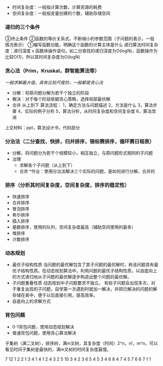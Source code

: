 * 时间复杂度：一般指计算次数，计算资源的耗费
* 空间复杂度：一般指变量创建的个数，辅助存储空间

### 递归的三个条件

③终止条件
②函数的等价关系式，不断缩小的参数范围（子问题的表示，一般情况表示）
①编写函数功能，明确这个函数的计算主体是什么
递归算法时间复杂度：递归深度 x 函数体操作语句，如二分查找的递归深度为O(logN)，函数操作为比较O(1)，所以其时间复杂度为O(logN)

### 贪心法（Prim，Kruskal，群智能算法等）

*一般求解最大值，具有比较尺度的，一般都是贪心法*

* 分解：将原问题分解为若干个独立的阶段
* 解决：对于每个阶段依据贪心策略，选择局部最优解
* 合并
  从上到下
  算法流程：
  1，确定方法与问题描述
  2，方法是什么
  3，算法步骤
  4，实际的例子分析
  5，算法分析，从时间复杂度和空间复杂度
  6，算法改进

上交材料：ppt，算法设计书，代码部分

### 分治法（二分查找，快排，归并排序，锦标赛排序，循环赛日程表）

* 分解，将问题分为若干个规模较小，相互独立，与原问题形式相同的子问题
* 治理
  * 求解各个子问题（从上到下）
  * 合并
    *作业：使用分治法解决三个实际的问题，是如何进行分解，合并的

### 排序（分析其时间复杂度，空间复杂度，排序的稳定性）

* 快速排序
* 合并排序
* 冒泡排序
* 希尔排序
* 插入排序
* 基数排序，使用的队列，空间复杂度最高（辅助空间使用的最多）
* 堆排序
* 计数排序

### 动态规划

* 最优子结构性质
  当问题的最优解包含了其子问题的最优解时，称该问题具有最优子结构性质。在动态规划算法中，利用问题的最优子结构性质，以自底向上的方式递归地从子问题的最优解逐步构造出整个问题的最优解。
* 子问题重叠性质
  动态规划中子问题要求不独立。
  有些子问题会出现多次，对于重复出现的子问题，自学第一次遇到时就加一解决，并把已解决的问题的解存储在表中，便于以后直接引用，提高效率。
* 自底向上的求解方式

### 背包问题

* 0-1背包问题，使用动态规划解决
* 普通背包问题，使用贪心算法解决

子集树（满二叉树），排序树，满m叉树，其复杂度（时间）2^n，n!，m^n，可以看见时间子集树是最快的，满m叉树的时间复杂度最慢。

7 12
1 2 2
1 3 4
1 4 1
2 4 3
2 5 10
3 4 2
3 6 5
4 5 3
4 6 8
4 7 4
5 7 6
6 7 1
1